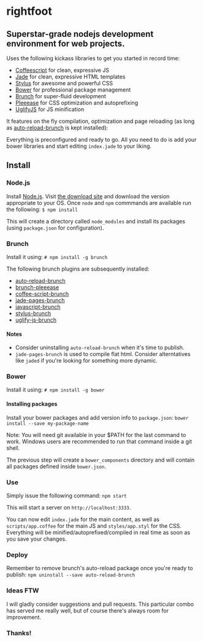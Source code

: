 # rightfoot
## Superstar-grade nodejs development environment for web projects.
Uses the following kickass libraries to get you started in record time:

* [Coffeescript](http://coffeescript.org) for clean, expressive JS
* [Jade](http://jade.io) for clean, expressive HTML templates
* [Stylus](https://learnboost.github.io/stylus/) for awesome and powerful CSS
* [Bower](http://bower.io) for professional package management
* [Brunch](http://brunch.io) for super-fluid development
* [Pleeease](http://pleeease.io) for CSS optimization and autoprefixing
* [UglifyJS](http://lisperator.net/uglifyjs) for JS minification

It features on the fly compilation, optimization and page reloading (as long as [auto-reload-brunch](http://github.com/brunch/auto-reload-brunch) is kept installed):

Everything is preconfigured and ready to go. All you need to do is add your bower libraries and start editing `index.jade` to your liking.


## Install
### Node.js
Install [Node.js](http://nodejs.org).  Visit [the download site](http://nodejs.org/download/) and download the version appropriate to your OS. Once `node` and `npm` commmands are available run the following:
 `$ npm install`

This will create a directory called `node_modules` and install its packages (using `package.json` for configuration).


### Brunch
Install it using:
`# npm install -g brunch`

The following brunch plugins are subsequently installed:
* [auto-reload-brunch](https://github.com/brunch/auto-reload-brunch)
* [brunch-pleeease](https://www.npmjs.org/package/brunch-pleeease)
* [coffee-script-brunch](https://github.com/brunch/coffee-script-brunch)
* [jade-pages-brunch](https://github.com/Kagami/jade-pages-brunch)
* [javascript-brunch](https://github.com/brunch/javascript-brunch)
* [stylus-brunch](https://github.com/brunch/stylus-brunch)
* [uglify-js-brunch](https://github.com/brunch/uglify-js-brunch)

#### Notes
* Consider uninstalling `auto-reload-brunch` when it's time to publish.
* `jade-pages-brunch` is used to compile flat html. Consider alterntatives like `jaded` if you're looking for something more dynamic.

### Bower
Install it using:
`# npm install -g bower`

#### Installing packages
Install your bower packages and add version info to `package.json`:
`bower install --save my-package-name`

Note: You will need git available in your $PATH for the last command to work. Windows users are recommended to run that command inside a git shell.

The previous step will create a `bower_components` directory and will contain all packages defined inside `bower.json`.


### Use
Simply issue the following command:
`npm start`

This will start a server on `http://localhost:3333`.

You can now edit `index.jade` for the main content, as well as `scripts/app.coffee` for the main JS and `styles/app.styl` for the CSS. Everything will be minified/autoprefixed/compiled in real time as soon as you save your changes.


### Deploy
Remember to remove brunch's auto-reload package once you're ready to publish:
`npm uninstall --save auto-reload-brunch`


### Ideas FTW
I will gladly consider suggestions and pull requests. This particular combo has served me really well, but of course there's always room for improvement.


### Thanks!
